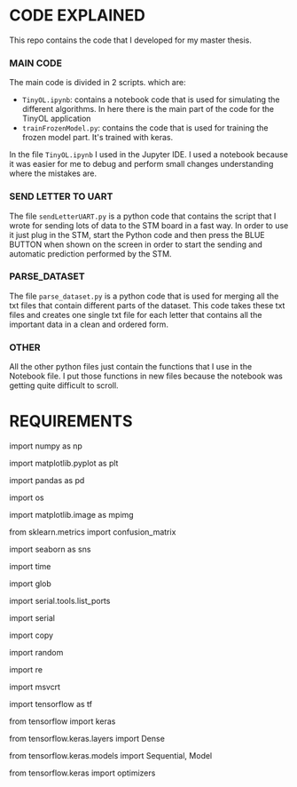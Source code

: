 # CODE EXPLAINED

This repo contains the code that I developed for my master thesis.



### MAIN CODE

The main code is divided in 2 scripts. which are:

- `TinyOL.ipynb`: contains a notebook code that is used for simulating the different algorithms. In here there is the main part of the code for the TinyOL application
- `trainFrozenModel.py`: contains the code that is used for training the frozen model part. It's trained with keras.

In the file `TinyOL.ipynb` I used in the Jupyter IDE. I used a notebook because it was easier for me to debug and perform small changes understanding where the mistakes are.



### SEND LETTER TO UART

The file `sendLetterUART.py` is a python code that contains the script that I wrote for sending lots of data to the STM board in a fast way. In order to use it just plug in the STM, start the Python code and then press the BLUE BUTTON when shown on the screen in order to start the sending and automatic prediction performed by the STM.



### PARSE_DATASET

The file `parse_dataset.py` is a python code that is used for merging all the txt files that contain different parts of the dataset. This code takes these txt files and creates one single txt file for each letter that contains all the important data in a clean and ordered form.



### OTHER

All the other python files just contain the functions that I use in the Notebook file. I put those functions in new files because the notebook was getting quite difficult to scroll. 







# REQUIREMENTS

import numpy as np

import matplotlib.pyplot as plt

import pandas as pd

import os

import matplotlib.image as mpimg

from sklearn.metrics import confusion_matrix

import seaborn as sns

import time 

import glob

import serial.tools.list_ports

import serial

import copy

import random

import re

import msvcrt



import tensorflow as tf

from tensorflow import keras

from tensorflow.keras.layers import Dense

from tensorflow.keras.models import Sequential, Model

from tensorflow.keras import optimizers

